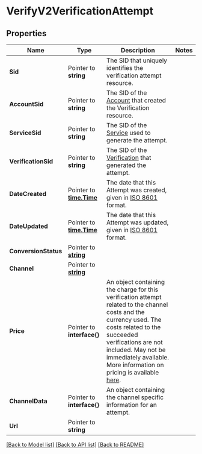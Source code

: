 # VerifyV2VerificationAttempt

## Properties

Name | Type | Description | Notes
------------ | ------------- | ------------- | -------------
**Sid** | Pointer to **string** | The SID that uniquely identifies the verification attempt resource. |
**AccountSid** | Pointer to **string** | The SID of the [Account](https://www.twilio.com/docs/iam/api/account) that created the Verification resource. |
**ServiceSid** | Pointer to **string** | The SID of the [Service](https://www.twilio.com/docs/verify/api/service) used to generate the attempt. |
**VerificationSid** | Pointer to **string** | The SID of the [Verification](https://www.twilio.com/docs/verify/api/verification) that generated the attempt. |
**DateCreated** | Pointer to [**time.Time**](time.Time.md) | The date that this Attempt was created, given in [ISO 8601](https://en.wikipedia.org/wiki/ISO_8601) format. |
**DateUpdated** | Pointer to [**time.Time**](time.Time.md) | The date that this Attempt was updated, given in [ISO 8601](https://en.wikipedia.org/wiki/ISO_8601) format. |
**ConversionStatus** | Pointer to [**string**](VerificationAttemptEnumConversionStatus.md) |  |
**Channel** | Pointer to [**string**](VerificationAttemptEnumChannels.md) |  |
**Price** | Pointer to **interface{}** | An object containing the charge for this verification attempt related to the channel costs and the currency used. The costs related to the succeeded verifications are not included. May not be immediately available. More information on pricing is available [here](https://www.twilio.com/verify/pricing). |
**ChannelData** | Pointer to **interface{}** | An object containing the channel specific information for an attempt. |
**Url** | Pointer to **string** |  |

[[Back to Model list]](../README.md#documentation-for-models) [[Back to API list]](../README.md#documentation-for-api-endpoints) [[Back to README]](../README.md)


